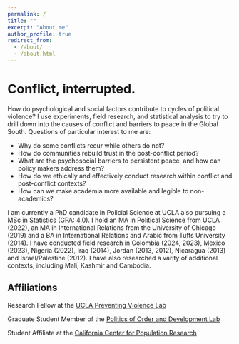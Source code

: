 ```yaml
---
permalink: /
title: ""
excerpt: "About me"
author_profile: true
redirect_from: 
  - /about/
  - /about.html
---
```


# Conflict, interrupted.

How do psychological and social factors contribute to cycles of political violence? I use experiments, field research, and statistical analysis to try to drill down into the causes of conflict and barriers to peace in the Global South. Questions of particular interest to me are:

- Why do some conflicts recur while others do not?
- How do communities rebuild trust in the post-conflict period? 
- What are the psychosocial barriers to persistent peace, and how can policy makers address them?
- How do we ethically and effectively conduct research within conflict and post-conflict contexts?
- How can we make academia more available and legible to non-academics?

I am currently a PhD candidate in Policial Science at UCLA also pursuing a MSc in Statistics (GPA: 4.0). I hold an MA in Political Science from UCLA (2022), an MA in International Relations from the University of Chicago (2019) and a BA in International Relations and Arabic from Tufts University (2014). I have conducted field research in Colombia (2024, 2023), Mexico (2023), Nigeria (2022), Iraq (2014), Jordan (2013, 2012), Nicaragua (2013) and Israel/Palestine (2012). I have also researched a varity of additional contexts, including Mali, Kashmir and Cambodia.

## Affiliations

Research Fellow at the [UCLA Preventing Violence Lab](https://preventingviolencelab.org/)

Graduate Student Member of the [Politics of Order and Development Lab](https://pod.polisci.ucla.edu/)

Student Affiliate at the [California Center for Population Research](https://www.ccpr.ucla.edu/)







